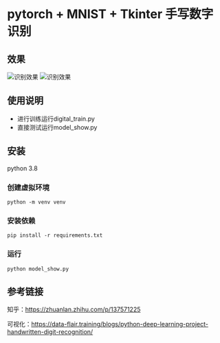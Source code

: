 # pytorch + MNIST + Tkinter 手写数字识别

## 效果
<img alt="识别效果"  src="img.png">
<img alt="识别效果" src="img.png">

## 使用说明
- 进行训练运行digital_train.py
- 直接测试运行model_show.py
## 安装

python 3.8

### 创建虚拟环境

```
python -m venv venv
```

### 安装依赖

```
pip install -r requirements.txt
```

### 运行

```
python model_show.py
```

## 参考链接
知乎：https://zhuanlan.zhihu.com/p/137571225

可视化：https://data-flair.training/blogs/python-deep-learning-project-handwritten-digit-recognition/